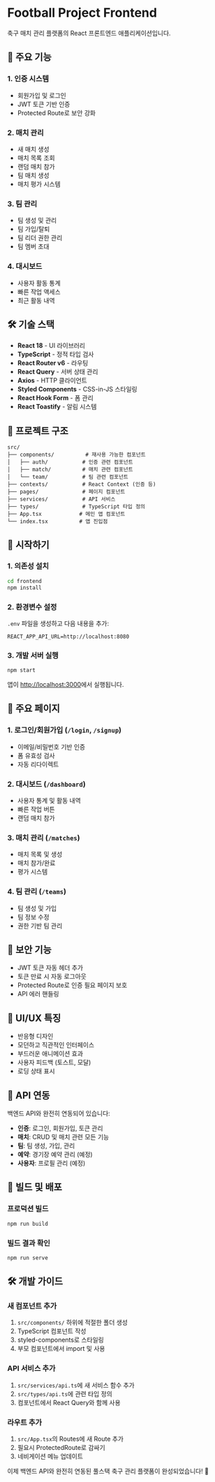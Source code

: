 # Football Project Frontend

축구 매치 관리 플랫폼의 React 프론트엔드 애플리케이션입니다.

## 🚀 주요 기능

### 1. **인증 시스템**
- 회원가입 및 로그인
- JWT 토큰 기반 인증
- Protected Route로 보안 강화

### 2. **매치 관리**
- 새 매치 생성
- 매치 목록 조회
- 랜덤 매치 참가
- 팀 매치 생성
- 매치 평가 시스템

### 3. **팀 관리**
- 팀 생성 및 관리
- 팀 가입/탈퇴
- 팀 리더 권한 관리
- 팀 멤버 초대

### 4. **대시보드**
- 사용자 활동 통계
- 빠른 작업 액세스
- 최근 활동 내역

## 🛠️ 기술 스택

- **React 18** - UI 라이브러리
- **TypeScript** - 정적 타입 검사
- **React Router v6** - 라우팅
- **React Query** - 서버 상태 관리
- **Axios** - HTTP 클라이언트
- **Styled Components** - CSS-in-JS 스타일링
- **React Hook Form** - 폼 관리
- **React Toastify** - 알림 시스템

## 📁 프로젝트 구조

```
src/
├── components/          # 재사용 가능한 컴포넌트
│   ├── auth/           # 인증 관련 컴포넌트
│   ├── match/          # 매치 관련 컴포넌트
│   └── team/           # 팀 관련 컴포넌트
├── contexts/           # React Context (인증 등)
├── pages/              # 페이지 컴포넌트
├── services/           # API 서비스
├── types/              # TypeScript 타입 정의
├── App.tsx            # 메인 앱 컴포넌트
└── index.tsx          # 앱 진입점
```

## 🚀 시작하기

### 1. 의존성 설치
```bash
cd frontend
npm install
```

### 2. 환경변수 설정
`.env` 파일을 생성하고 다음 내용을 추가:
```env
REACT_APP_API_URL=http://localhost:8080
```

### 3. 개발 서버 실행
```bash
npm start
```

앱이 [http://localhost:3000](http://localhost:3000)에서 실행됩니다.

## 📱 주요 페이지

### 1. **로그인/회원가입** (`/login`, `/signup`)
- 이메일/비밀번호 기반 인증
- 폼 유효성 검사
- 자동 리다이렉트

### 2. **대시보드** (`/dashboard`)
- 사용자 통계 및 활동 내역
- 빠른 작업 버튼
- 랜덤 매치 참가

### 3. **매치 관리** (`/matches`)
- 매치 목록 및 생성
- 매치 참가/완료
- 평가 시스템

### 4. **팀 관리** (`/teams`)
- 팀 생성 및 가입
- 팀 정보 수정
- 권한 기반 팀 관리

## 🔐 보안 기능

- JWT 토큰 자동 헤더 추가
- 토큰 만료 시 자동 로그아웃
- Protected Route로 인증 필요 페이지 보호
- API 에러 핸들링

## 🎨 UI/UX 특징

- 반응형 디자인
- 모던하고 직관적인 인터페이스
- 부드러운 애니메이션 효과
- 사용자 피드백 (토스트, 모달)
- 로딩 상태 표시

## 📡 API 연동

백엔드 API와 완전히 연동되어 있습니다:

- **인증**: 로그인, 회원가입, 토큰 관리
- **매치**: CRUD 및 매치 관련 모든 기능
- **팀**: 팀 생성, 가입, 관리
- **예약**: 경기장 예약 관리 (예정)
- **사용자**: 프로필 관리 (예정)

## 🚀 빌드 및 배포

### 프로덕션 빌드
```bash
npm run build
```

### 빌드 결과 확인
```bash
npm run serve
```

## 🛠️ 개발 가이드

### 새 컴포넌트 추가
1. `src/components/` 하위에 적절한 폴더 생성
2. TypeScript 컴포넌트 작성
3. styled-components로 스타일링
4. 부모 컴포넌트에서 import 및 사용

### API 서비스 추가
1. `src/services/api.ts`에 새 서비스 함수 추가
2. `src/types/api.ts`에 관련 타입 정의
3. 컴포넌트에서 React Query와 함께 사용

### 라우트 추가
1. `src/App.tsx`의 Routes에 새 Route 추가
2. 필요시 ProtectedRoute로 감싸기
3. 네비게이션 메뉴 업데이트

이제 백엔드 API와 완전히 연동된 풀스택 축구 관리 플랫폼이 완성되었습니다! 🎉